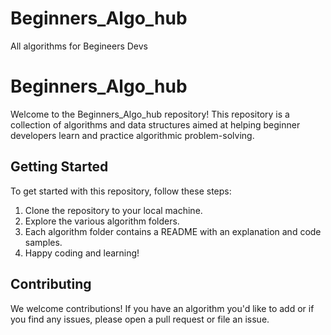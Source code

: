 # Beginners_Algo_hub
All algorithms for Begineers Devs
# Beginners_Algo_hub

Welcome to the Beginners_Algo_hub repository! This repository is a collection of algorithms and data structures aimed at helping beginner developers learn and practice algorithmic problem-solving.

## Getting Started

To get started with this repository, follow these steps:

1. Clone the repository to your local machine.
2. Explore the various algorithm folders.
3. Each algorithm folder contains a README with an explanation and code samples.
4. Happy coding and learning!

## Contributing

We welcome contributions! If you have an algorithm you'd like to add or if you find any issues, please open a pull request or file an issue.
